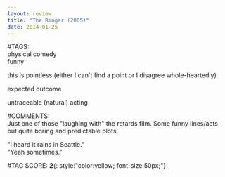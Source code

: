 ```yaml
---  
layout: review  
title: "The Ringer (2005)"  
date: 2014-01-25  
---  
```

  
#TAGS:  
physical comedy  
funny  
  
this is pointless (either I can't find a point or I disagree whole-heartedly)  
  
expected outcome  
  
untraceable (natural) acting  
  
#COMMENTS:  
Just one of those "laughing with" the retards film. Some funny lines/acts but quite boring and predictable plots.  
  
"I heard it rains in Seattle."  
"Yeah sometimes."  
  
  
  
  
  
#TAG SCORE: **2**{: style:"color:yellow; font-size:50px;"}  
